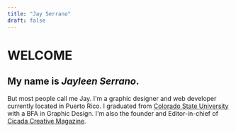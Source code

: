 ```yaml
---
title: "Jay Serrano"
draft: false
---
```


# WELCOME

## My name is *Jayleen Serrano*. 

But most people call me Jay. I'm a graphic designer and web developer currently located in Puerto Rico. I graduated from [Colorado State University](https://www.colostate.edu/) with a BFA in Graphic Design. I'm also the founder and Editor-in-chief of [Cicada Creative Magazine](https://cicadacreativemag.com/).
